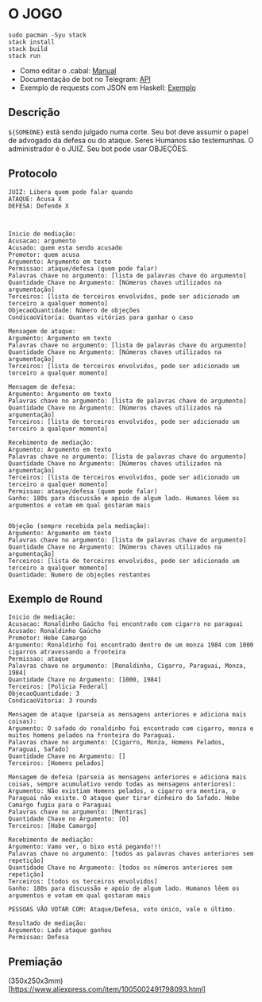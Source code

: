 # O JOGO

```
sudo pacman -Syu stack
stack install
stack build
stack run
```

* Como editar o .cabal: [Manual](https://www.haskell.org/cabal/release/cabal-1.10.1.0/doc/users-guide/#package-descriptions)
* Documentação de bot no Telegram: [API](https://core.telegram.org/bots/api)
* Exemplo de requests com JSON em Haskell: [Exemplo](https://github.com/PedroHLC/haskell-openstack-req/tree/master/src)

## Descrição

`${SOMEONE}` está sendo julgado numa corte.
Seu bot deve assumir o papel de advogado da defesa ou do ataque.
Seres Humanos são testemunhas. O administrador é o JUIZ.
Seu bot pode usar OBJEÇÕES.

## Protocolo

```
JUIZ: Libera quem pode falar quando
ATAQUE: Acusa X
DEFESA: Defende X



Inicio de mediação:
Acusacao: argumento
Acusado: quem esta sendo acusado
Promotor: quem acusa
Argumento: Argumento em texto
Permissao: ataque/defesa (quem pode falar)
Palavras chave no argumento: [lista de palavras chave do argumento]
Quantidade Chave no Argumento: [Números chaves utilizados na argumentação]
Terceiros: [lista de terceiros envolvidos, pode ser adicionado um terceiro a qualquer momento]
ObjecaoQuantidade: Número de objeções
CondicaoVitoria: Quantas vitórias para ganhar o caso

Mensagem de ataque:
Argumento: Argumento em texto
Palavras chave no argumento: [lista de palavras chave do argumento]
Quantidade Chave no Argumento: [Números chaves utilizados na argumentação]
Terceiros: [lista de terceiros envolvidos, pode ser adicionado um terceiro a qualquer momento]

Mensagem de defesa:
Argumento: Argumento em texto
Palavras chave no argumento: [lista de palavras chave do argumento]
Quantidade Chave no Argumento: [Números chaves utilizados na argumentação]
Terceiros: [lista de terceiros envolvidos, pode ser adicionado um terceiro a qualquer momento]

Recebimento de mediação:
Argumento: Argumento em texto
Palavras chave no argumento: [lista de palavras chave do argumento]
Quantidade Chave no Argumento: [Números chaves utilizados na argumentação]
Terceiros: [lista de terceiros envolvidos, pode ser adicionado um terceiro a qualquer momento]
Permissao: ataque/defesa (quem pode falar)
Ganho: 180s para discussão e apoio de algum lado. Humanos lêem os argumentos e votam em qual gostaram mais


Objeção (sempre recebida pela mediação):
Argumento: Argumento em texto
Palavras chave no argumento: [lista de palavras chave do argumento]
Quantidade Chave no Argumento: [Números chaves utilizados na argumentação]
Terceiros: [lista de terceiros envolvidos, pode ser adicionado um terceiro a qualquer momento]
Quantidade: Numero de objeções restantes

```

## Exemplo de Round
```
Inicio de mediação:
Acusacao: Ronaldinho Gaúcho foi encontrado com cigarro no paraguai
Acusado: Ronaldinho Gaúcho
Promotor: Hebe Camargo
Argumento: Ronaldinho foi encontrado dentro de um monza 1984 com 1000 cigarros atravessando a fronteira
Permissao: ataque
Palavras chave no argumento: [Ronaldinho, Cigarro, Paraguai, Monza, 1984]
Quantidade Chave no Argumento: [1000, 1984]
Terceiros: [Polícia Federal]
ObjecaoQuantidade: 3
CondicaoVitoria: 3 rounds

Mensagem de ataque (parseia as mensagens anteriores e adiciona mais coisas):
Argumento: O safado do ronaldinho foi encontrado com cigarro, monza e muitos homens pelados na fronteira do Paraguai.
Palavras chave no argumento: [Cigarro, Monza, Homens Pelados, Paraguai, Safado]
Quantidade Chave no Argumento: []
Terceiros: [Homens pelados]

Mensagem de defesa (parseia as mensagens anteriores e adiciona mais coisas, sempre acumulativo vendo todas as mensagens anteriores):
Argumento: Não existiam Homens pelados, o cigarro era mentira, o Paraguai não existe. O ataque quer tirar dinheiro do Safado. Hebe Camargo fugiu para o Paraguai
Palavras chave no argumento: [Mentiras]
Quantidade Chave no Argumento: [0]
Terceiros: [Habe Camargo]

Recebimento de mediação:
Argumento: Vamo ver, o bixo está pegando!!!
Palavras chave no argumento: [todos as palavras chaves anteriores sem repetição]
Quantidade Chave no Argumento: [todos os números anteriores sem repetição]
Terceiros: [todos os terceiros envolvidos]
Ganho: 180s para discussão e apoio de algum lado. Humanos lêem os argumentos e votam em qual gostaram mais

PESSOAS VÃO VOTAR COM: Ataque/Defesa, voto único, vale o último.

Resultado de mediação:
Argumento: Lado ataque ganhou
Permissao: Defesa
```

## Premiação

(350x250x3mm)[https://www.aliexpress.com/item/1005002491798093.html]

